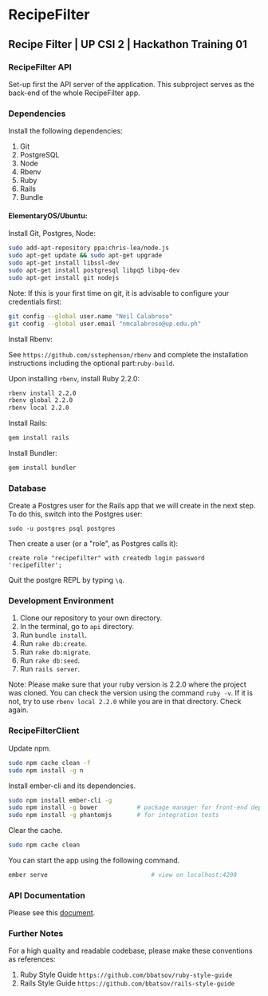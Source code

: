# RecipeFilter

## Recipe Filter | UP CSI 2 | Hackathon Training 01

### RecipeFilter API
Set-up first the API server of the application. This subproject serves as the back-end
of the whole RecipeFilter app.

### Dependencies

Install the following dependencies:

1. Git
2. PostgreSQL
3. Node
4. Rbenv
5. Ruby
6. Rails
7. Bundle

#### ElementaryOS/Ubuntu:

Install Git, Postgres, Node:
```bash
sudo add-apt-repository ppa:chris-lea/node.js
sudo apt-get update && sudo apt-get upgrade
sudo apt-get install libssl-dev
sudo apt-get install postgresql libpq5 libpq-dev
sudo apt-get install git nodejs
```

Note: If this is your first time on git, it is advisable to configure your credentials first:
```bash
git config --global user.name "Neil Calabroso"
git config --global user.email "nmcalabroso@up.edu.ph"
```

Install Rbenv:

See ```https://github.com/sstephenson/rbenv``` and complete the installation instructions including the optional part:```ruby-build```.

Upon installing ```rbenv```, install Ruby 2.2.0:
```bash
rbenv install 2.2.0
rbenv global 2.2.0
rbenv local 2.2.0
```

Install Rails:
```bash
gem install rails
```

Install Bundler:
```bash
gem install bundler
```

### Database
Create a Postgres user for the Rails app that we will create in the next step. To do this, switch into the Postgres user:
```
sudo -u postgres psql postgres
```

Then create a user (or a "role", as Postgres calls it):
```
create role "recipefilter" with createdb login password 'recipefilter';
```

Quit the postgre REPL by typing ```\q```.

### Development Environment

1. Clone our repository to your own directory.
2. In the terminal, go to ```api``` directory.
3. Run ```bundle install```.
4. Run ```rake db:create```.
5. Run ```rake db:migrate```.
6. Run ```rake db:seed```.
7. Run ```rails server```.

Note:
Please make sure that your ruby version is 2.2.0 where the project was cloned.
You can check the version using the command ```ruby -v```. If it is not, try
to use ```rbenv local 2.2.0``` while you are in that directory. Check again.

### RecipeFilterClient

Update npm.
```bash
sudo npm cache clean -f
sudo npm install -g n
```

Install ember-cli and its dependencies.
```bash
sudo npm install ember-cli -g
sudo npm install -g bower           # package manager for front-end dependencies
sudo npm install -g phantomjs       # for integration tests
```

Clear the cache.
```bash
sudo npm cache clean
```

You can start the app using the following command.
```bash
ember serve                             # view on localhost:4200
```
### API Documentation
Please see this [document](https://docs.google.com/spreadsheets/d/1Xxr3Op3GrXQ-Z8cwgBjLelSu1vRyhwFq4ivBjnlUlOA/edit?usp=sharing).

### Further Notes

For a high quality and readable codebase, please make these conventions as references:

1. Ruby Style Guide ```https://github.com/bbatsov/ruby-style-guide```
2. Rails Style Guide ```https://github.com/bbatsov/rails-style-guide```
